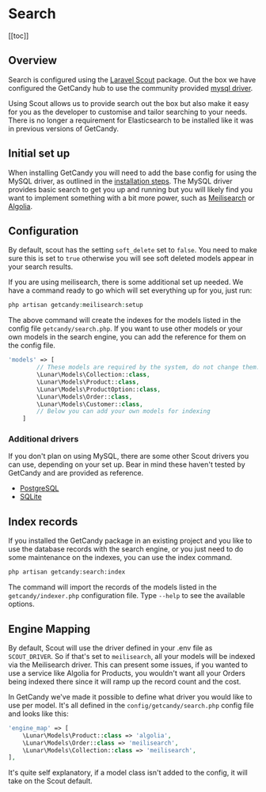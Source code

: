 # Search

[[toc]]

## Overview

Search is configured using the [Laravel Scout](https://laravel.com/docs/8.x/scout) package.  Out the box we have configured the GetCandy hub to use the community provided [mysql driver](https://github.com/yabhq/laravel-scout-mysql-driver).

Using Scout allows us to provide search out the box but also make it easy for you as the developer to customise and tailor searching to your needs. There is no longer a requirement for Elasticsearch to be installed like it was in previous versions of GetCandy.

## Initial set up

When installing GetCandy you will need to add the base config for using the MySQL driver, as outlined in the [installation steps](/{{route}}/{{version}}/installation). The MySQL driver provides basic search to get you up and running but you will likely find you want to implement something with a bit more power, such as [Meilisearch](https://www.meilisearch.com/) or [Algolia](https://www.algolia.com/).


## Configuration

By default, scout has the setting `soft_delete` set to `false`. You need to make sure this is set to `true` otherwise you will see soft deleted models appear in your search results.

If you are using meilisearch, there is some additional set up needed. We have a command ready to go which will set everything up for you, just run:

```php
php artisan getcandy:meilisearch:setup
```

The above command will create the indexes for the models listed in the config file `getcandy/search.php`. If you want to use other models or your own models in the search engine, you can add the reference for them on the config file.

```php
'models' => [
        // These models are required by the system, do not change them.
        \Lunar\Models\Collection::class,
        \Lunar\Models\Product::class,
        \Lunar\Models\ProductOption::class,
        \Lunar\Models\Order::class,
        \Lunar\Models\Customer::class,
        // Below you can add your own models for indexing
    ]
```

### Additional drivers

If you don't plan on using MySQL, there are some other Scout drivers you can use, depending on your set up. Bear in mind these haven't tested by GetCandy and are provided as reference.

- [PostgreSQL](https://github.com/pmatseykanets/laravel-scout-postgres)
- [SQLite](https://github.com/teamtnt/laravel-scout-tntsearch-driver)

## Index records

If you installed the GetCandy package in an existing project and you like to use the database records with the search engine, or you just need to do some maintenance on the indexes, you can use the index command.

```sh
php artisan getcandy:search:index
```

The command will import the records of the models listed in the `getcandy/indexer.php` configuration file. Type `--help` to see the available options.

## Engine Mapping

By default, Scout will use the driver defined in your .env file as `SCOUT_DRIVER`. So if that's set to `meilisearch`, all your models will be indexed via the Meilisearch driver. This can present some issues, if you wanted to use a service like Algolia for Products, you wouldn't want all your Orders being indexed there since it will ramp up the record count and the cost.

In GetCandy we've made it possible to define what driver you would like to use per model. It's all defined in the `config/getcandy/search.php` config file and looks like this:

```php
'engine_map' => [
    \Lunar\Models\Product::class => 'algolia',
    \Lunar\Models\Order::class => 'meilisearch',
    \Lunar\Models\Collection::class => 'meilisearch',
],
```

It's quite self explanatory, if a model class isn't added to the config, it will take on the Scout default.